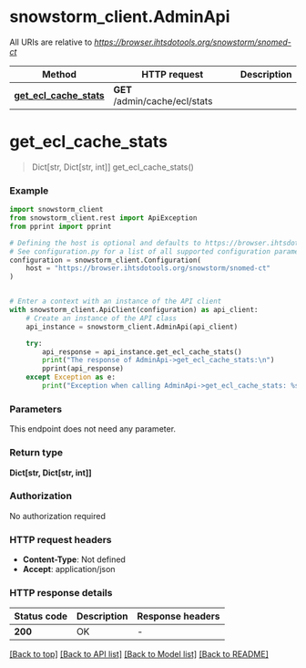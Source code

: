 # snowstorm_client.AdminApi

All URIs are relative to *https://browser.ihtsdotools.org/snowstorm/snomed-ct*

Method | HTTP request | Description
------------- | ------------- | -------------
[**get_ecl_cache_stats**](AdminApi.md#get_ecl_cache_stats) | **GET** /admin/cache/ecl/stats | 


# **get_ecl_cache_stats**
> Dict[str, Dict[str, int]] get_ecl_cache_stats()

### Example


```python
import snowstorm_client
from snowstorm_client.rest import ApiException
from pprint import pprint

# Defining the host is optional and defaults to https://browser.ihtsdotools.org/snowstorm/snomed-ct
# See configuration.py for a list of all supported configuration parameters.
configuration = snowstorm_client.Configuration(
    host = "https://browser.ihtsdotools.org/snowstorm/snomed-ct"
)


# Enter a context with an instance of the API client
with snowstorm_client.ApiClient(configuration) as api_client:
    # Create an instance of the API class
    api_instance = snowstorm_client.AdminApi(api_client)

    try:
        api_response = api_instance.get_ecl_cache_stats()
        print("The response of AdminApi->get_ecl_cache_stats:\n")
        pprint(api_response)
    except Exception as e:
        print("Exception when calling AdminApi->get_ecl_cache_stats: %s\n" % e)
```



### Parameters

This endpoint does not need any parameter.

### Return type

**Dict[str, Dict[str, int]]**

### Authorization

No authorization required

### HTTP request headers

 - **Content-Type**: Not defined
 - **Accept**: application/json

### HTTP response details

| Status code | Description | Response headers |
|-------------|-------------|------------------|
**200** | OK |  -  |

[[Back to top]](#) [[Back to API list]](../README.md#documentation-for-api-endpoints) [[Back to Model list]](../README.md#documentation-for-models) [[Back to README]](../README.md)

